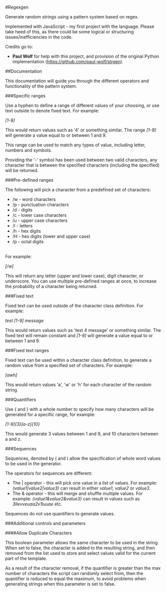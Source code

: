 #Regexgen

Generate random strings using a pattern system based on regex.

Implemented with JavaScript - my first project with the language. Please take heed of this, as there could be some logical or structuring issues/inefficiencies in the code.

Credits go to:
- **Paul Wolf** for help with this project, and provision of the original Python implementation (https://github.com/paul-wolf/strgen).

##Documentation

This documentation will guide you through the different operators and functionality of the pattern system.

###Specific ranges

Use a hyphen to define a range of different values of your choosing, or use text outside to denote fixed text. For example:

*[1-9]*

This would return values such as '4' or something similar. The range *[1-9]* will generate a value equal to or between 1 and 9.

This range can be used to match any types of value, including letter, numbers and symbols. 

Providing the '-' symbol has been used between two valid characters, any character that is between the specified characters (including the specified) will be returned.

###Pre-defined ranges

The following will pick a character from a predefined set of characters:

- /w - word characters</li>
- /p - punctuation characters</li>
- /d - digits</li>
- /c - lower case characters</li>
- /u - upper case characters</li>
- /l - letters</li>
- /h - hex digits</li>
- /H - hex digits (lower and upper case)</li>
- /p - octal digits</li><br>

For example:

*[/w]*

This will return any letter (upper and lower case), digit character, or underscore. You can use multiple pre-defined ranges at once, to increase the probability of a character being returned.

###Fixed text

Fixed text can be used outside of the character class definition. For example:

*test [1-9] message*

This would return values such as 'test 4 message' or something similar. The fixed text will remain constant and *[1-9]* will generate a value equal to or between 1 and 9.

###Fixed text ranges

Fixed text can be used within a character class definition, to generate a random value from a specified set of characters. For example:

*[awh]*

This would return values 'a', 'w' or 'h' for each character of the random string.

###Quantifiers

Use { and } with a whole number to specify how many characters will be generated for a specific range, for example:

*[1-9]{3}[a-z]{10}*

This would generate 3 values between 1 and 9, and 10 characters between a and z.

###Sequences

Sequences, denoted by ( and ) allow the specification of whole word values to be used in the generator.

The operators for sequences are different:

- The | operator - this will pick one value in a list of values.
  For example: *(value1|value2|value3)* can result in either *value1*, *value2* or *value3*.
- The & operator - this will merge and shuffle multiple values.
  For example: *(value1&value2&value3)* can result in values such as *3llevveuaa2v1luuae* etc.

Sequences do not use quantifiers to generate values.

###Additional controls and parameters

####Allow Duplicate Characters

This boolean parameter allows the same character to be used in the string. When set to false, the character is added to the resulting string, and then removed from the list used to store and select values valid for the current part of the template.

As a result of the character removal, if the quantifier is greater than the max number of characters the script can randomly select from, then the quantifier is reduced to equal the maximum, to avoid problems when generating strings when this parameter is set to false.
